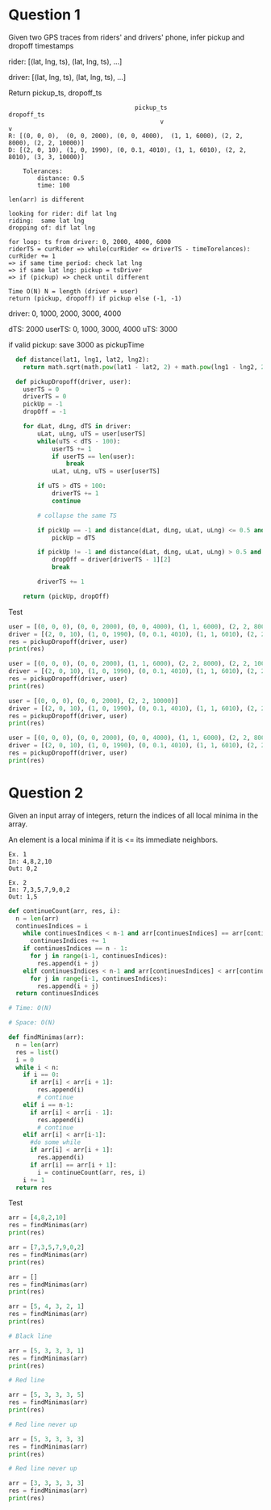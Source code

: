 # Question 1

Given two GPS traces from riders' and drivers' phone, infer pickup and dropoff timestamps

rider: [(lat, lng, ts), (lat, lng, ts), ...]

driver: [(lat, lng, ts), (lat, lng, ts), ...]

Return pickup_ts, dropoff_ts

```
                                   pickup_ts                     dropoff_ts
                                          v                             v
R: [(0, 0, 0),  (0, 0, 2000), (0, 0, 4000),  (1, 1, 6000), (2, 2, 8000), (2, 2, 10000)]
D: [(2, 0, 10), (1, 0, 1990), (0, 0.1, 4010), (1, 1, 6010), (2, 2, 8010), (3, 3, 10000)]

    Tolerances:
        distance: 0.5
        time: 100
```

    len(arr) is different

    looking for rider: dif lat lng
    riding:  same lat lng
    dropping of: dif lat lng

    for loop: ts from driver: 0, 2000, 4000, 6000
    riderTS = curRider => while(curRider <= driverTS - timeTorelances): curRider += 1
    => if same time period: check lat lng
    => if same lat lng: pickup = tsDriver
    => if (pickup) => check until different

    Time O(N) N = length (driver + user)
    return (pickup, dropoff) if pickup else (-1, -1)

driver: 0, 1000, 2000, 3000, 4000

dTS: 2000
userTS: 0, 1000, 3000, 4000
uTS: 3000

if valid pickup: save 3000 as pickupTime

```py
  def distance(lat1, lng1, lat2, lng2):
    return math.sqrt(math.pow(lat1 - lat2, 2) + math.pow(lng1 - lng2, 2))

  def pickupDropoff(driver, user):
    userTS = 0
    driverTS = 0
    pickUp = -1
    dropOff = -1

    for dLat, dLng, dTS in driver:
        uLat, uLng, uTS = user[userTS]
        while(uTS < dTS - 100):
            userTS += 1
            if userTS == len(user):
                break
            uLat, uLng, uTS = user[userTS]

        if uTS > dTS + 100:
            driverTS += 1
            continue

        # collapse the same TS

        if pickUp == -1 and distance(dLat, dLng, uLat, uLng) <= 0.5 and abs(dTS - uTS) < 100:
            pickUp = dTS

        if pickUp != -1 and distance(dLat, dLng, uLat, uLng) > 0.5 and abs(dTS - uTS) < 100:
            dropOff = driver[driverTS - 1][2]
            break

        driverTS += 1

    return (pickUp, dropOff)
```

Test

```py
user = [(0, 0, 0), (0, 0, 2000), (0, 0, 4000), (1, 1, 6000), (2, 2, 8000), (2, 2, 10000)]
driver = [(2, 0, 10), (1, 0, 1990), (0, 0.1, 4010), (1, 1, 6010), (2, 2, 8010), (3, 3, 10000)]
res = pickupDropoff(driver, user)
print(res)

user = [(0, 0, 0), (0, 0, 2000), (1, 1, 6000), (2, 2, 8000), (2, 2, 10000)]
driver = [(2, 0, 10), (1, 0, 1990), (0, 0.1, 4010), (1, 1, 6010), (2, 2, 8010), (3, 3, 10000)]
res = pickupDropoff(driver, user)
print(res)

user = [(0, 0, 0), (0, 0, 2000), (2, 2, 10000)]
driver = [(2, 0, 10), (1, 0, 1990), (0, 0.1, 4010), (1, 1, 6010), (2, 2, 8010), (3, 3, 10000)]
res = pickupDropoff(driver, user)
print(res)

user = [(0, 0, 0), (0, 0, 2000), (0, 0, 4000), (1, 1, 6000), (2, 2, 8000)]
driver = [(2, 0, 10), (1, 0, 1990), (0, 0.1, 4010), (1, 1, 6010), (2, 2, 8010), (3, 3, 10000)]
res = pickupDropoff(driver, user)
print(res)
```

# Question 2

Given an input array of integers, return the indices of all local minima in the array.

An element is a local minima if it is <= its immediate neighbors.

```
Ex. 1
In: 4,8,2,10
Out: 0,2

Ex. 2
In: 7,3,5,7,9,0,2
Out: 1,5
```

```py
def continueCount(arr, res, i):
  n = len(arr)
  continuesIndices = i
    while continuesIndices < n-1 and arr[continuesIndices] == arr[continuesIndices + 1]:
      continuesIndices += 1
    if continuesIndices == n - 1:
      for j in range(i-1, continuesIndices):
        res.append(i + j)
    elif continuesIndices < n-1 and arr[continuesIndices] < arr[continuesIndices + 1]:
      for j in range(i-1, continuesIndices):
        res.append(i + j)
  return continuesIndices

# Time: O(N)

# Space: O(N)

def findMinimas(arr):
  n = len(arr)
  res = list()
  i = 0
  while i < n:
    if i == 0:
      if arr[i] < arr[i + 1]:
        res.append(i)
        # continue
    elif i == n-1:
      if arr[i] < arr[i - 1]:
        res.append(i)
        # continue
    elif arr[i] < arr[i-1]:
      #do some while
      if arr[i] < arr[i + 1]:
        res.append(i)
      if arr[i] == arr[i + 1]:
        i = continueCount(arr, res, i)
    i += 1
  return res
```

Test

```py
arr = [4,8,2,10]
res = findMinimas(arr)
print(res)

arr = [7,3,5,7,9,0,2]
res = findMinimas(arr)
print(res)

arr = []
res = findMinimas(arr)
print(res)

arr = [5, 4, 3, 2, 1]
res = findMinimas(arr)
print(res)

# Black line

arr = [5, 3, 3, 3, 1]
res = findMinimas(arr)
print(res)

# Red line

arr = [5, 3, 3, 3, 5]
res = findMinimas(arr)
print(res)

# Red line never up

arr = [5, 3, 3, 3, 3]
res = findMinimas(arr)
print(res)

# Red line never up

arr = [3, 3, 3, 3, 3]
res = findMinimas(arr)
print(res)
```

